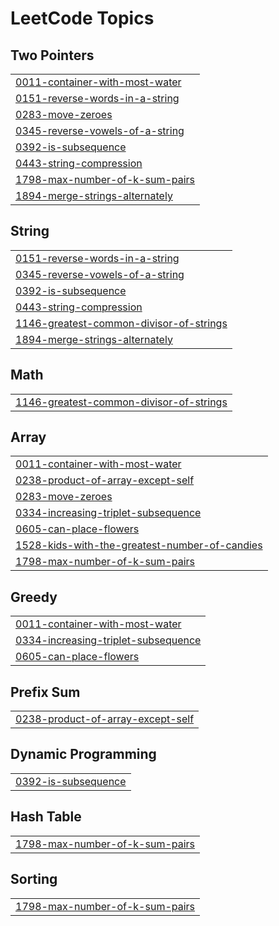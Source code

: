 

<!---LeetCode Topics Start-->
# LeetCode Topics
## Two Pointers
|  |
| ------- |
| [0011-container-with-most-water](https://github.com/LachlanKreunen/LeetCode/tree/master/0011-container-with-most-water) |
| [0151-reverse-words-in-a-string](https://github.com/LachlanKreunen/LeetCode/tree/master/0151-reverse-words-in-a-string) |
| [0283-move-zeroes](https://github.com/LachlanKreunen/LeetCode/tree/master/0283-move-zeroes) |
| [0345-reverse-vowels-of-a-string](https://github.com/LachlanKreunen/LeetCode/tree/master/0345-reverse-vowels-of-a-string) |
| [0392-is-subsequence](https://github.com/LachlanKreunen/LeetCode/tree/master/0392-is-subsequence) |
| [0443-string-compression](https://github.com/LachlanKreunen/LeetCode/tree/master/0443-string-compression) |
| [1798-max-number-of-k-sum-pairs](https://github.com/LachlanKreunen/LeetCode/tree/master/1798-max-number-of-k-sum-pairs) |
| [1894-merge-strings-alternately](https://github.com/LachlanKreunen/LeetCode/tree/master/1894-merge-strings-alternately) |
## String
|  |
| ------- |
| [0151-reverse-words-in-a-string](https://github.com/LachlanKreunen/LeetCode/tree/master/0151-reverse-words-in-a-string) |
| [0345-reverse-vowels-of-a-string](https://github.com/LachlanKreunen/LeetCode/tree/master/0345-reverse-vowels-of-a-string) |
| [0392-is-subsequence](https://github.com/LachlanKreunen/LeetCode/tree/master/0392-is-subsequence) |
| [0443-string-compression](https://github.com/LachlanKreunen/LeetCode/tree/master/0443-string-compression) |
| [1146-greatest-common-divisor-of-strings](https://github.com/LachlanKreunen/LeetCode/tree/master/1146-greatest-common-divisor-of-strings) |
| [1894-merge-strings-alternately](https://github.com/LachlanKreunen/LeetCode/tree/master/1894-merge-strings-alternately) |
## Math
|  |
| ------- |
| [1146-greatest-common-divisor-of-strings](https://github.com/LachlanKreunen/LeetCode/tree/master/1146-greatest-common-divisor-of-strings) |
## Array
|  |
| ------- |
| [0011-container-with-most-water](https://github.com/LachlanKreunen/LeetCode/tree/master/0011-container-with-most-water) |
| [0238-product-of-array-except-self](https://github.com/LachlanKreunen/LeetCode/tree/master/0238-product-of-array-except-self) |
| [0283-move-zeroes](https://github.com/LachlanKreunen/LeetCode/tree/master/0283-move-zeroes) |
| [0334-increasing-triplet-subsequence](https://github.com/LachlanKreunen/LeetCode/tree/master/0334-increasing-triplet-subsequence) |
| [0605-can-place-flowers](https://github.com/LachlanKreunen/LeetCode/tree/master/0605-can-place-flowers) |
| [1528-kids-with-the-greatest-number-of-candies](https://github.com/LachlanKreunen/LeetCode/tree/master/1528-kids-with-the-greatest-number-of-candies) |
| [1798-max-number-of-k-sum-pairs](https://github.com/LachlanKreunen/LeetCode/tree/master/1798-max-number-of-k-sum-pairs) |
## Greedy
|  |
| ------- |
| [0011-container-with-most-water](https://github.com/LachlanKreunen/LeetCode/tree/master/0011-container-with-most-water) |
| [0334-increasing-triplet-subsequence](https://github.com/LachlanKreunen/LeetCode/tree/master/0334-increasing-triplet-subsequence) |
| [0605-can-place-flowers](https://github.com/LachlanKreunen/LeetCode/tree/master/0605-can-place-flowers) |
## Prefix Sum
|  |
| ------- |
| [0238-product-of-array-except-self](https://github.com/LachlanKreunen/LeetCode/tree/master/0238-product-of-array-except-self) |
## Dynamic Programming
|  |
| ------- |
| [0392-is-subsequence](https://github.com/LachlanKreunen/LeetCode/tree/master/0392-is-subsequence) |
## Hash Table
|  |
| ------- |
| [1798-max-number-of-k-sum-pairs](https://github.com/LachlanKreunen/LeetCode/tree/master/1798-max-number-of-k-sum-pairs) |
## Sorting
|  |
| ------- |
| [1798-max-number-of-k-sum-pairs](https://github.com/LachlanKreunen/LeetCode/tree/master/1798-max-number-of-k-sum-pairs) |
<!---LeetCode Topics End-->